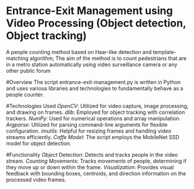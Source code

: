 # Entrance-Exit Management using Video Processing (Object detection, Object tracking)
A people counting method based on Haar-like detection and template-matching algorithm; The aim of the method is to count pedestrians that are in a metro station automatically using video surveillance camera or any other public forum

#Overview
The script entrance-exit-management.py is written in Python and uses various libraries and technologies to fundamentally behave as a people counter.

#Technologies Used
*OpenCV*: Utilized for video capture, image processing, and drawing on frames.
*dlib*: Employed for object tracking with correlation trackers.
*NumPy*: Used for numerical operations and array manipulation.
*Argparse*: Utilized for parsing command-line arguments for flexible configuration.
*imutils*: Helpful for resizing frames and handling video streams efficiently.
*Caffe Model*: The script employs the MobileNet SSD model for object detection.

#Functionality
*Object* Detection: Detects and tracks people in the video stream.
*Counting* Movements: Tracks movements of people, determining if they move up or down within the frame.
*Visualization*: Provides visual feedback with bounding boxes, centroids, and direction information on the processed video frames.

